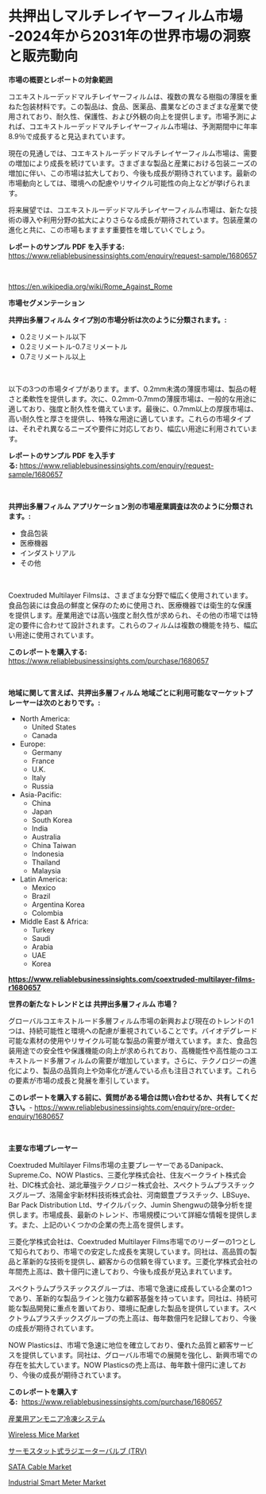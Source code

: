 <p><h1>共押出しマルチレイヤーフィルム市場 -2024年から2031年の世界市場の洞察と販売動向</h1></p><p><strong>市場の概要とレポートの対象範囲</strong></p>
<p><p>コエキストルーデッドマルチレイヤーフィルムは、複数の異なる樹脂の薄膜を重ねた包装材料です。この製品は、食品、医薬品、農業などのさまざまな産業で使用されており、耐久性、保護性、および外観の向上を提供します。市場予測によれば、コエキストルーデッドマルチレイヤーフィルム市場は、予測期間中に年率8.9％で成長すると見込まれています。</p><p>現在の見通しでは、コエキストルーデッドマルチレイヤーフィルム市場は、需要の増加により成長を続けています。さまざまな製品と産業における包装ニーズの増加に伴い、この市場は拡大しており、今後も成長が期待されています。最新の市場動向としては、環境への配慮やリサイクル可能性の向上などが挙げられます。</p><p>将来展望では、コエキストルーデッドマルチレイヤーフィルム市場は、新たな技術の導入や利用分野の拡大によりさらなる成長が期待されています。包装産業の進化と共に、この市場もますます重要性を増していくでしょう。</p></p>
<p><strong>レポートのサンプル PDF を入手する:</strong> <a href="https://www.reliablebusinessinsights.com/enquiry/request-sample/1680657">https://www.reliablebusinessinsights.com/enquiry/request-sample/1680657</a></p>
<p>&nbsp;</p>
<p><a href="https://en.wikipedia.org/wiki/Rome_Against_Rome">https://en.wikipedia.org/wiki/Rome_Against_Rome</a></p>
<p><strong>市場セグメンテーション</strong></p>
<p><strong>共押出多層フィルム タイプ別の市場分析は次のように分類されます。:</strong></p>
<p><ul><li>0.2ミリメートル以下</li><li>0.2ミリメートル-0.7ミリメートル</li><li>0.7ミリメートル以上</li></ul></p>
<p>&nbsp;</p>
<p><p>以下の3つの市場タイプがあります。まず、0.2mm未満の薄膜市場は、製品の軽さと柔軟性を提供します。次に、0.2mm-0.7mmの薄膜市場は、一般的な用途に適しており、強度と耐久性を備えています。最後に、0.7mm以上の厚膜市場は、高い耐久性と厚さを提供し、特殊な用途に適しています。これらの市場タイプは、それぞれ異なるニーズや要件に対応しており、幅広い用途に利用されています。</p></p>
<p><strong>レポートのサンプル PDF を入手する:</strong>&nbsp;<a href="https://www.reliablebusinessinsights.com/enquiry/request-sample/1680657">https://www.reliablebusinessinsights.com/enquiry/request-sample/1680657</a></p>
<p>&nbsp;</p>
<p><strong> 共押出多層フィルム アプリケーション別の市場産業調査は次のように分類されます。:</strong></p>
<p><ul><li>食品包装</li><li>医療機器</li><li>インダストリアル</li><li>その他</li></ul></p>
<p>&nbsp;</p>
<p><p>Coextruded Multilayer Filmsは、さまざまな分野で幅広く使用されています。食品包装には食品の鮮度と保存のために使用され、医療機器では衛生的な保護を提供します。産業用途では高い強度と耐久性が求められ、その他の市場では特定の要件に合わせて設計されます。これらのフィルムは複数の機能を持ち、幅広い用途に使用されています。</p></p>
<p><strong>このレポートを購入する:</strong>&nbsp; <a href="https://www.reliablebusinessinsights.com/purchase/1680657">https://www.reliablebusinessinsights.com/purchase/1680657</a></p>
<p>&nbsp;</p>
<p><strong>地域に関して言えば、共押出多層フィルム 地域ごとに利用可能なマーケットプレーヤーは次のとおりです。:</strong></p>
<p><ul>
    <li>
        North America:
        <ul>
            <li>United States</li>
            <li>Canada</li>
        </ul>
    </li>
    <li>
        Europe:
        <ul>
            <li>Germany</li>
            <li>France</li>
            <li>U.K.</li>
            <li>Italy</li>
            <li>Russia</li>
        </ul>
    </li>
    <li>
        Asia-Pacific:
        <ul>
            <li>China</li>
            <li>Japan</li>
            <li>South Korea</li>
            <li>India</li>
            <li>Australia</li>
            <li>China Taiwan</li>
            <li>Indonesia</li>
            <li>Thailand</li>
            <li>Malaysia</li>
        </ul>
    </li>
    <li>
        Latin America:
        <ul>
            <li>Mexico</li>
            <li>Brazil</li>
            <li>Argentina Korea</li>
            <li>Colombia</li>
        </ul>
    </li>
    <li>
        Middle East & Africa:
        <ul>
            <li>Turkey</li>
            <li>Saudi</li>
            <li>Arabia</li>
            <li>UAE</li>
            <li>Korea</li>
        </ul>
    </li>
    </ul></p>
<p><strong><a href="https://www.reliablebusinessinsights.com/coextruded-multilayer-films-r1680657">https://www.reliablebusinessinsights.com/coextruded-multilayer-films-r1680657</a></strong>&nbsp;</p>
<p><strong>世界の新たなトレンドとは 共押出多層フィルム 市場？</strong></p>
<p><p>グローバルコエキストルード多層フィルム市場の新興および現在のトレンドの1つは、持続可能性と環境への配慮が重視されていることです。バイオデグレード可能な素材の使用やリサイクル可能な製品の需要が増えています。また、食品包装用途での安全性や保護機能の向上が求められており、高機能性や高性能のコエキストルード多層フィルムの需要が増加しています。さらに、テクノロジーの進化により、製品の品質向上や効率化が進んでいる点も注目されています。これらの要素が市場の成長と発展を牽引しています。</p></p>
<p><strong>このレポートを購入する前に、質問がある場合は問い合わせるか、共有してください。</strong>- <a href="https://www.reliablebusinessinsights.com/enquiry/pre-order-enquiry/1680657">https://www.reliablebusinessinsights.com/enquiry/pre-order-enquiry/1680657</a></p>
<p>&nbsp;</p>
<p><strong>主要な市場プレーヤー</strong></p>
<p><p>Coextruded Multilayer Films市場の主要プレーヤーであるDanipack、Supreme.Co、NOW Plastics、三菱化学株式会社、住友ベークライト株式会社、DIC株式会社、湖北華強テクノロジー株式会社、スペクトラムプラスチックスグループ、洛陽金宇新材料技術株式会社、河南銀豊プラスチック、LBSuye、Bar Pack Distribution Ltd、サイクルパック、Jumin Shengwuの競争分析を提供します。市場成長、最新のトレンド、市場規模について詳細な情報を提供します。また、上記のいくつかの企業の売上高を提供します。</p><p>三菱化学株式会社は、Coextruded Multilayer Films市場でのリーダーの1つとして知られており、市場での安定した成長を実現しています。同社は、高品質の製品と革新的な技術を提供し、顧客からの信頼を得ています。三菱化学株式会社の年間売上高は、数十億円に達しており、今後も成長が見込まれています。</p><p>スペクトラムプラスチックスグループは、市場で急速に成長している企業の1つであり、革新的な製品ラインと強力な顧客基盤を持っています。同社は、持続可能な製品開発に重点を置いており、環境に配慮した製品を提供しています。スペクトラムプラスチックスグループの売上高は、毎年数億円を記録しており、今後の成長が期待されています。</p><p>NOW Plasticsは、市場で急速に地位を確立しており、優れた品質と顧客サービスを提供しています。同社は、グローバル市場での展開を強化し、新興市場での存在を拡大しています。NOW Plasticsの売上高は、毎年数十億円に達しており、今後の成長が期待されています。</p></p>
<p><strong>このレポートを購入する:</strong>&nbsp;&nbsp;<a href="https://www.reliablebusinessinsights.com/purchase/1680657">https://www.reliablebusinessinsights.com/purchase/1680657</a></p>
<p><p><a href="https://github.com/TerrellConn/Market-Research-Report-List-1/blob/main/7965509149443.md">産業用アンモニア冷凍システム</a></p><p><a href="https://github.com/cecuraprangm/Market-Research-Report-List-3/blob/main/wireless-mice-market.md">Wireless Mice Market</a></p><p><a href="https://github.com/schmahlson/Market-Research-Report-List-2/blob/main/6161695149442.md">サーモスタット式ラジエーターバルブ (TRV)</a></p><p><a href="https://github.com/fiixsa/Market-Research-Report-List-3/blob/main/sata-cable-market.md">SATA Cable Market</a></p><p><a href="https://issuu.com/reportprime-2/docs/industrial-smart-meter-market-size-2030.pptx">Industrial Smart Meter Market</a></p></p>